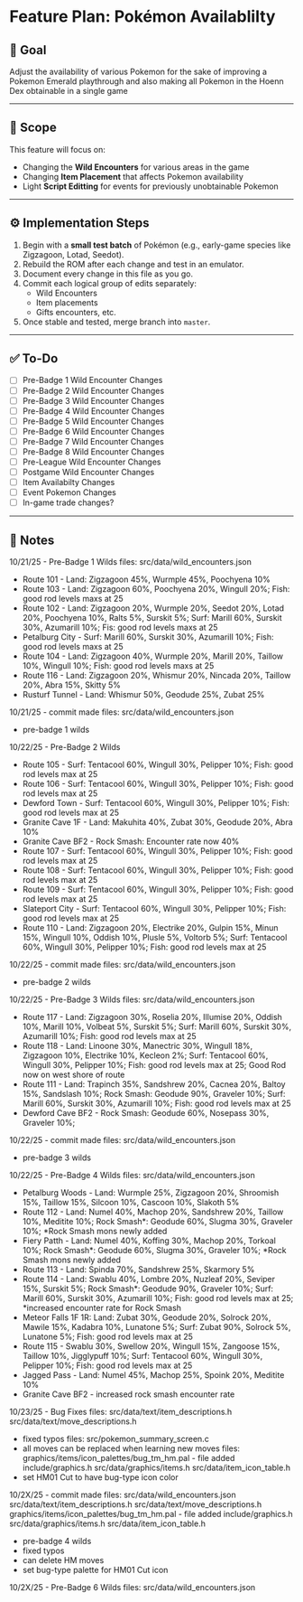 # Feature Plan: Pokémon Availablilty

## 🧭 Goal
Adjust the availability of various Pokemon for the sake of improving a Pokemon Emerald playthrough and also making all Pokemon in the Hoenn Dex obtainable in a single game

---

## 🧩 Scope
This feature will focus on:
- Changing the **Wild Encounters** for various areas in the game
- Changing **Item Placement** that affects Pokemon availability
- Light **Script Editting** for events for previously unobtainable Pokemon


---

## ⚙️ Implementation Steps
1. Begin with a **small test batch** of Pokémon (e.g., early-game species like Zigzagoon, Lotad, Seedot).
2. Rebuild the ROM after each change and test in an emulator.
3. Document every change in this file as you go.
4. Commit each logical group of edits separately:
   - Wild Encounters
   - Item placements
   - Gifts encounters, etc.
5. Once stable and tested, merge branch into `master`.

---

## ✅ To-Do
- [ ] Pre-Badge 1 Wild Encounter Changes
- [ ] Pre-Badge 2 Wild Encounter Changes
- [ ] Pre-Badge 3 Wild Encounter Changes
- [ ] Pre-Badge 4 Wild Encounter Changes
- [ ] Pre-Badge 5 Wild Encounter Changes
- [ ] Pre-Badge 6 Wild Encounter Changes
- [ ] Pre-Badge 7 Wild Encounter Changes
- [ ] Pre-Badge 8 Wild Encounter Changes
- [ ] Pre-League Wild Encounter Changes
- [ ] Postgame Wild Encounter Changes
- [ ] Item Availabilty Changes
- [ ] Event Pokemon Changes
- [ ] In-game trade changes?

---

## 🧠 Notes
10/21/25 - Pre-Badge 1 Wilds
files: src/data/wild_encounters.json
- Route 101 - Land: Zigzagoon 45%, Wurmple 45%, Poochyena 10%
- Route 103 - Land: Zigzagoon 60%, Poochyena 20%, Wingull 20%; Fish: good rod levels maxs at 25
- Route 102 - Land: Zigzagoon 20%, Wurmple 20%, Seedot 20%, Lotad 20%, Poochyena 10%, Ralts 5%, Surskit 5%; Surf: Marill 60%, Surskit 30%, Azumarill 10%; Fis: good rod levels maxs at 25
- Petalburg City - Surf: Marill 60%, Surskit 30%, Azumarill 10%; Fish: good rod levels maxs at 25
- Route 104 - Land: Zigzagoon 40%, Wurmple 20%, Marill 20%, Taillow 10%, Wingull 10%; Fish: good rod levels maxs at 25
- Route 116 - Land: Zigzagoon 20%, Whismur 20%, Nincada 20%, Taillow 20%, Abra 15%, Skitty 5%
- Rusturf Tunnel - Land: Whismur 50%, Geodude 25%, Zubat 25%

10/21/25 - commit made
files: src/data/wild_encounters.json
- pre-badge 1 wilds

10/22/25 - Pre-Badge 2 Wilds
- Route 105 - Surf: Tentacool 60%, Wingull 30%, Pelipper 10%; Fish: good rod levels max at 25
- Route 106 - Surf: Tentacool 60%, Wingull 30%, Pelipper 10%; Fish: good rod levels max at 25
- Dewford Town - Surf: Tentacool 60%, Wingull 30%, Pelipper 10%; Fish: good rod levels max at 25
- Granite Cave 1F - Land: Makuhita 40%, Zubat 30%, Geodude 20%, Abra 10%
- Granite Cave BF2 - Rock Smash: Encounter rate now 40%
- Route 107 - Surf: Tentacool 60%, Wingull 30%, Pelipper 10%; Fish: good rod levels max at 25
- Route 108 - Surf: Tentacool 60%, Wingull 30%, Pelipper 10%; Fish: good rod levels max at 25
- Route 109 - Surf: Tentacool 60%, Wingull 30%, Pelipper 10%; Fish: good rod levels max at 25
- Slateport City - Surf: Tentacool 60%, Wingull 30%, Pelipper 10%; Fish: good rod levels max at 25
- Route 110 - Land: Zigzagoon 20%, Electrike 20%, Gulpin 15%, Minun 15%, Wingull 10%, Oddish 10%, Plusle 5%, Voltorb 5%; Surf: Tentacool 60%, Wingull 30%, Pelipper 10%; Fish: good rod levels max at 25

10/22/25 - commit made
files: src/data/wild_encounters.json
- pre-badge 2 wilds

10/22/25 - Pre-Badge 3 Wilds
files: src/data/wild_encounters.json
- Route 117 - Land: Zigzagoon 30%, Roselia 20%, Illumise 20%, Oddish 10%, Marill 10%, Volbeat 5%, Surskit 5%; Surf: Marill 60%, Surskit 30%, Azumarill 10%; Fish: good rod levels max at 25
- Route 118 - Land: Linoone 30%, Manectric 30%, Wingull 18%, Zigzagoon 10%, Electrike 10%, Kecleon 2%; Surf: Tentacool 60%, Wingull 30%, Pelipper 10%; Fish: good rod levels max at 25; Good Rod now on west shore of route
- Route 111 - Land: Trapinch 35%, Sandshrew 20%, Cacnea 20%, Baltoy 15%, Sandslash 10%; Rock Smash: Geodude 90%, Graveler 10%; Surf: Marill 60%, Surskit 30%, Azumarill 10%; Fish: good rod levels max at 25
- Dewford Cave BF2 - Rock Smash: Geodude 60%, Nosepass 30%, Graveler 10%;

10/22/25 - commit made
files: src/data/wild_encounters.json
- pre-badge 3 wilds

10/22/25 - Pre-Badge 4 Wilds
files: src/data/wild_encounters.json
- Petalburg Woods - Land: Wurmple 25%, Zigzagoon 20%, Shroomish 15%, Taillow 15%, Silcoon 10%, Cascoon 10%, Slakoth 5%
- Route 112 - Land: Numel 40%, Machop 20%, Sandshrew 20%, Taillow 10%, Meditite 10%; Rock Smash*: Geodude 60%, Slugma 30%, Graveler 10%; *Rock Smash mons newly added
- Fiery Patth - Land: Numel 40%, Koffing 30%, Machop 20%, Torkoal 10%; Rock Smash*: Geodude 60%, Slugma 30%, Graveler 10%; *Rock Smash mons newly added
- Route 113 - Land: Spinda 70%, Sandshrew 25%, Skarmory 5%
- Route 114 - Land: Swablu 40%, Lombre 20%, Nuzleaf 20%, Seviper 15%, Surskit 5%; Rock Smash*: Geodude 90%, Graveler 10%; Surf: Marill 60%, Surskit 30%, Azumarill 10%; Fish: good rod levels max at 25; *increased encounter rate for Rock Smash
- Meteor Falls 1F 1R: Land: Zubat 30%, Geodude 20%, Solrock 20%, Mawile 15%, Kadabra 10%, Lunatone 5%; Surf: Zubat 90%, Solrock 5%, Lunatone 5%; Fish: good rod levels max at 25
- Route 115 - Swablu 30%, Swellow 20%, Wingull 15%, Zangoose 15%, Taillow 10%, Jigglypuff 10%; Surf: Tentacool 60%, Wingull 30%, Pelipper 10%; Fish: good rod levels max at 25
- Jagged Pass - Land: Numel 45%, Machop 25%, Spoink 20%, Meditite 10%
- Granite Cave BF2 - increased rock smash encounter rate

10/23/25 - Bug Fixes
files: src/data/text/item_descriptions.h
       src/data/text/move_descriptions.h
- fixed typos
files: src/pokemon_summary_screen.c
- all moves can be replaced when learning new moves
files: graphics/items/icon_palettes/bug_tm_hm.pal - file added
       include/graphics.h
       src/data/graphics/items.h
       src/data/item_icon_table.h
- set HM01 Cut to have bug-type icon color

10/2X/25 - commit made
files: src/data/wild_encounters.json
       src/data/text/item_descriptions.h
       src/data/text/move_descriptions.h
       graphics/items/icon_palettes/bug_tm_hm.pal - file added
       include/graphics.h
       src/data/graphics/items.h
       src/data/item_icon_table.h
- pre-badge 4 wilds
- fixed typos
- can delete HM moves
- set bug-type palette for HM01 Cut icon

10/2X/25 - Pre-Badge 6 Wilds
files: src/data/wild_encounters.json